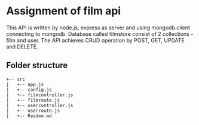 # Assignment of film api

   This API is written by node.js, express as server and using mongodb.client connecting to mongodb. Database called filmstore consist of 2 collections - film and user. The API achieves CRUD operation by POST, GET, UPDATE and DELETE.

## Folder structure

```
+-- src
|   +-- app.js
|   +-- config.js
|   +-- filmcontroller.js
|   +-- filmroute.js
|   +-- usercontroller.js
|   +-- userroute.js
|   +-- Readme.md
```